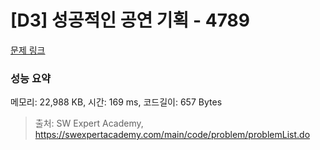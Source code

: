 # [D3] 성공적인 공연 기획 - 4789 

[문제 링크](https://swexpertacademy.com/main/code/problem/problemDetail.do?contestProbId=AWS2dSgKA8MDFAVT) 

### 성능 요약

메모리: 22,988 KB, 시간: 169 ms, 코드길이: 657 Bytes



> 출처: SW Expert Academy, https://swexpertacademy.com/main/code/problem/problemList.do